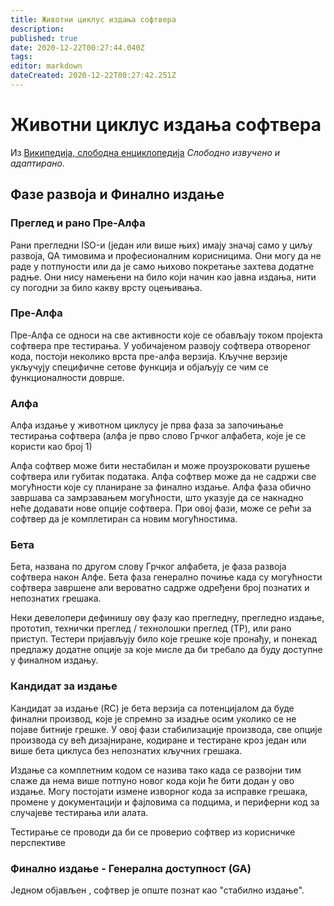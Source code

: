 ```yaml
---
title: Животни циклус издања софтвера
description: 
published: true
date: 2020-12-22T00:27:44.040Z
tags: 
editor: markdown
dateCreated: 2020-12-22T00:27:42.251Z
---
```


# Животни циклус издања софтвера

Из [Википедија, слободна енциклопедија](https://en.wikipedia.org/wiki/Software_release_life_cycle)
*Слободно извучено и адаптирано.*


## Фазе развоја и Финално издање

### Преглед и рано Пре-Алфа

Рани прегледни ISO-и (један или више њих) имају значај само у циљу развоја, QA тимовима и професионалним корисницима.
Они могу да не раде у потпуности или да је само њихово покретање захтева додатне радње. Они нису намењени на било који начин као јавна издања, нити су погодни за било какву врсту оцењивања.

### Пре-Алфа

Пре-Алфа се односи на све активности које се обављају током пројекта софтвера пре тестирања. У уобичајеном развоју софтвера отвореног кода, постоји неколико врста пре-алфа верзија. Кључне верзије укључују специфичне сетове функција и објаљују се чим се функционалности доврше.

### Алфа

Алфа издање у животном циклусу је прва фаза за започињање тестирања софтвера (алфа је прво слово Грчког алфабета, које је се користи као број 1)

Алфа софтвер може бити нестабилан и може проузроковати рушење софтвера или губитак података. Алфа софтвер може да не садржи све могућности које су планиране за финално издање.
Алфа фаза обично завршава са замрзавањем могућности, што указује да се накнадно неће додавати нове опције софтвера. При овој фази, може се рећи за софтвер да је комплетиран са новим могућностима.

### Бета

Бета, названа по другом слову Грчког алфабета, је фаза развоја софтвера након Алфе. Бета фаза генерално почиње када су могућности софтвера завршене али вероватно садрже одређени број познатих и непознатих грешака.

Неки девелопери дефинишу ову фазу као прегледну, прегледно издање, прототип, технички преглед / технолошки преглед (TP), или рано приступ.
Тестери пријављују било које грешке које пронађу, и понекад предлажу додатне опције за које мисле да би требало да буду доступне у финалном издању.

### Кандидат за издање

Кандидат за издање (RC) је бета верзија са потенцијалом да буде финални производ, које је спремно за изадње осим уколико се не појаве битније грешке. У овој фази стабилизације производа, све опције производа су већ дизајниране, кодиране и тестиране кроз један или више бета циклуса без непознатих кључних грешака.

Издање са комплетним кодом се назива тако када се развојни тим слаже да нема више потпуно новог кода који ће бити додан у ово издање. Могу постојати измене изворног кода за исправке грешака, промене у документацији и фајловима са подцима, и периферни код за случајеве тестирања или алата.

Тестирање се проводи да би се проверио софтвер из корисничке перспективе

### Финално издање - Генерална доступност (GA)

Једном објављен , софтвер је опште познат као "стабилно издање".

